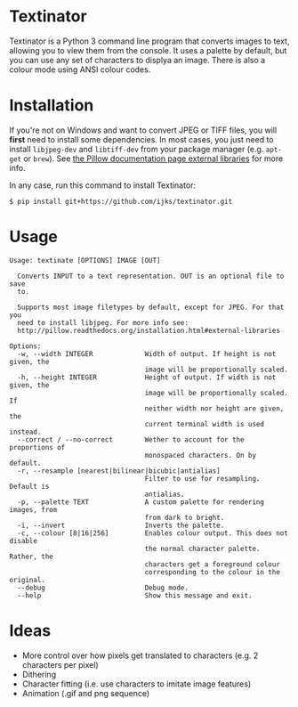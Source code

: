 Textinator
==========
Textinator is a Python 3 command line program that converts images to text, allowing you to view them from the console. It uses a palette by default, but you can use any set of characters to displya an image. There is also a colour mode using ANSI colour codes.

Installation
============
If you're not on Windows and want to convert JPEG or TIFF files, you will **first** need to install some dependencies. In most cases, you just need to install `libjpeg-dev` and `libtiff-dev` from your package manager (e.g. `apt-get` or `brew`). See [the Pillow documentation page external libraries](http://pillow.readthedocs.org/installation.html#external-libraries) for more info.

In any case, run this command to install Textinator:
```
$ pip install git+https://github.com/ijks/textinator.git
```

Usage
=====
```
Usage: textinate [OPTIONS] IMAGE [OUT]

  Converts INPUT to a text representation. OUT is an optional file to save
  to.

  Supports most image filetypes by default, except for JPEG. For that you
  need to install libjpeg. For more info see:
  http://pillow.readthedocs.org/installation.html#external-libraries

Options:
  -w, --width INTEGER             Width of output. If height is not given, the
                                  image will be proportionally scaled.
  -h, --height INTEGER            Height of output. If width is not given, the
                                  image will be proportionally scaled. If
                                  neither width nor height are given, the
                                  current terminal width is used instead.
  --correct / --no-correct        Wether to account for the proportions of
                                  monospaced characters. On by default.
  -r, --resample [nearest|bilinear|bicubic|antialias]
                                  Filter to use for resampling. Default is
                                  antialias.
  -p, --palette TEXT              A custom palette for rendering images, from
                                  from dark to bright.
  -i, --invert                    Inverts the palette.
  -c, --colour [8|16|256]         Enables colour output. This does not disable
                                  the normal character palette. Rather, the
                                  characters get a foreground colour
                                  corresponding to the colour in the original.
  --debug                         Debug mode.
  --help                          Show this message and exit.
```

Ideas
=====
- More control over how pixels get translated to characters (e.g. 2 characters per pixel)
- Dithering
- Character fitting (i.e. use characters to imitate image features)
- Animation (.gif and png sequence)
